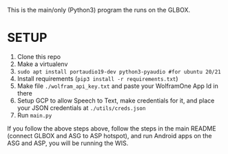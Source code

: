 This is the main/only (Python3) program the runs on the GLBOX.

# SETUP

1. Clone this repo
2. Make a virtualenv
3. `sudo apt install portaudio19-dev python3-pyaudio #for ubuntu 20/21`
4. Install requirements (`pip3 install -r requirements.txt`)
5. Make file `./wolfram_api_key.txt` and paste your WolframOne App Id in there
6. Setup GCP to allow Speech to Text, make credentials for it, and place your JSON credentials at `./utils/creds.json`
7. Run `main.py`

If you follow the above steps above, follow the steps in the main README (connect GLBOX and ASG to ASP hotspot), and run Android apps on the ASG and ASP, you will be running the WIS.


